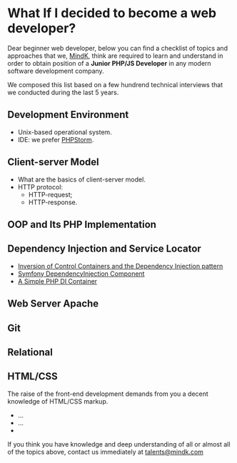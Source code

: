 # What If I decided to become a web developer?

Dear beginner web developer, below you can find a checklist of topics and approaches that we, [MindK](http://www.mindk.com), think are required to learn and understand in order to obtain position of a **Junior PHP/JS Developer** in any modern software development company.

We composed this list based on a few hundrend technical interviews that we conducted during the last 5 years.

## Development Environment

* Unix-based operational system.
* IDE: we prefer [PHPStorm](https://www.jetbrains.com/phpstorm/).

## Client-server Model

* What are the basics of client-server model.
* HTTP protocol:
  * HTTP-request;
  * HTTP-response.
  

## OOP and Its PHP Implementation


## Dependency Injection and Service Locator

* [Inversion of Control Containers and the Dependency Injection pattern](http://martinfowler.com/articles/injection.html)
* [Symfony DependencyInjection Component](http://symfony.com/doc/current/components/dependency_injection/index.html)
* [A Simple PHP DI Container](http://pimple.sensiolabs.org)

## Web Server Apache

## Git

## Relational

## HTML/CSS

The raise of the front-end development demands from you a decent knowledge of HTML/CSS markup.

* ...
* ...
* 



If you think you have knowledge and deep understanding of all or almost all of the topics above, contact us immediately at [talents@mindk.com](mailto:talents@mindk.com)
